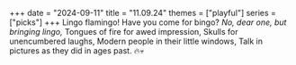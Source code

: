 +++
date = "2024-09-11"
title = "11.09.24"
themes = ["playful"]
series = ["picks"]
+++
Lingo flamingo!
Have you come for bingo?
_No, dear one, but bringing lingo,_
Tongues of fire for awed impression,
Skulls for unencumbered laughs,
Modern people in their little windows,
Talk in pictures as they did in ages past.
🔥💀
